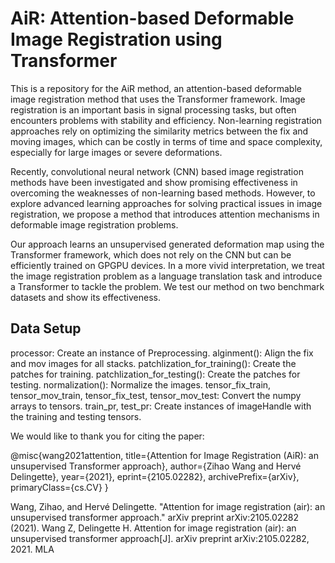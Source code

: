 # AiR: Attention-based Deformable Image Registration using Transformer

This is a repository for the AiR method, an attention-based deformable image registration method that uses the Transformer framework. Image registration is an important basis in signal processing tasks, but often encounters problems with stability and efficiency. Non-learning registration approaches rely on optimizing the similarity metrics between the fix and moving images, which can be costly in terms of time and space complexity, especially for large images or severe deformations.

Recently, convolutional neural network (CNN) based image registration methods have been investigated and show promising effectiveness in overcoming the weaknesses of non-learning based methods. However, to explore advanced learning approaches for solving practical issues in image registration, we propose a method that introduces attention mechanisms in deformable image registration problems.

Our approach learns an unsupervised generated deformation map using the Transformer framework, which does not rely on the CNN but can be efficiently trained on GPGPU devices. In a more vivid interpretation, we treat the image registration problem as a language translation task and introduce a Transformer to tackle the problem. We test our method on two benchmark datasets and show its effectiveness.

## Data Setup
processor: Create an instance of Preprocessing.
alginment(): Align the fix and mov images for all stacks.
patchlization_for_training(): Create the patches for training.
patchlization_for_testing(): Create the patches for testing.
normalization(): Normalize the images.
tensor_fix_train, tensor_mov_train, tensor_fix_test, tensor_mov_test: Convert the numpy arrays to tensors.
train_pr, test_pr: Create instances of imageHandle with the training and testing tensors.


We would like to thank you for citing the paper:

@misc{wang2021attention,
      title={Attention for Image Registration (AiR): an unsupervised Transformer approach}, 
      author={Zihao Wang and Hervé Delingette},
      year={2021},
      eprint={2105.02282},
      archivePrefix={arXiv},
      primaryClass={cs.CV}
}

Wang, Zihao, and Hervé Delingette. "Attention for image registration (air): an unsupervised transformer approach." arXiv preprint arXiv:2105.02282 (2021).
Wang Z, Delingette H. Attention for image registration (air): an unsupervised transformer approach[J]. arXiv preprint arXiv:2105.02282, 2021. MLA	

